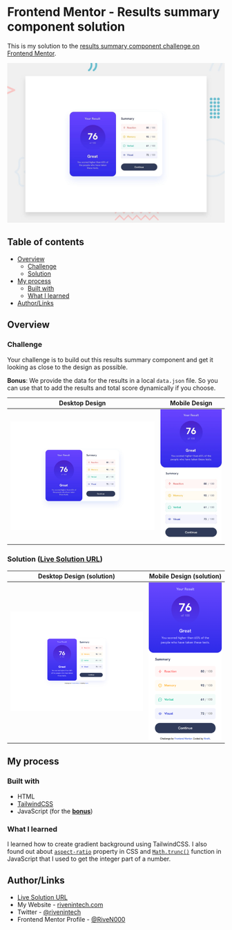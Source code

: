 # Frontend Mentor - Results summary component solution

This is my solution to the [results summary component challenge on Frontend Mentor](https://www.frontendmentor.io/challenges/results-summary-component-CE_K6s0maV).

![Design preview for the results summary component](/results-summary-component/assets/design/preview.jpg)

## Table of contents

- [Overview](#overview)
  - [Challenge](#challenge)
  - [Solution](#solution-live-solution-url)
- [My process](#my-process)
  - [Built with](#built-with)
  - [What I learned](#what-i-learned)
- [Author/Links](#authorlinks)

## Overview

### Challenge

Your challenge is to build out this results summary component and get it looking as close to the design as possible.

**Bonus**: We provide the data for the results in a local `data.json` file. So you can use that to add the results and total score dynamically if you choose.

| Desktop Design | Mobile Design |
| --- | --- |
| ![desktop design](/results-summary-component/assets/design/desktop-design.jpg) | ![mobile design](/results-summary-component/assets/design/mobile-design.jpg) |

### Solution ([Live Solution URL](https://rivenintech.github.io/frontend-mentor-solutions/results-summary-component/))

| Desktop Design (solution) | Mobile Design (solution) |
| --- | --- |
| ![desktop design](/results-summary-component/assets/design/desktop-solution.png) | ![mobile design](/results-summary-component/assets/design/mobile-solution.png) |

## My process

### Built with

- HTML
- [TailwindCSS](https://tailwindcss.com/)
- JavaScript (for the **[bonus](#challenge)**)

### What I learned

I learned how to create gradient background using TailwindCSS. I also found out about [`aspect-ratio`](https://www.w3schools.com/Cssref/css_pr_aspect-ratio.php) property in CSS and [`Math.trunc()`](https://www.w3schools.com/Jsref/jsref_trunc.asp) function in JavaScript that I used to get the integer part of a number.

## Author/Links

- [Live Solution URL](https://rivenintech.github.io/frontend-mentor-solutions/results-summary-component/)
- My Website - [rivenintech.com](https://rivenintech.com)
- Twitter - [@rivenintech](https://www.twitter.com/rivenintech)
- Frontend Mentor Profile - [@RiveN000](https://www.frontendmentor.io/profile/RiveN000)
